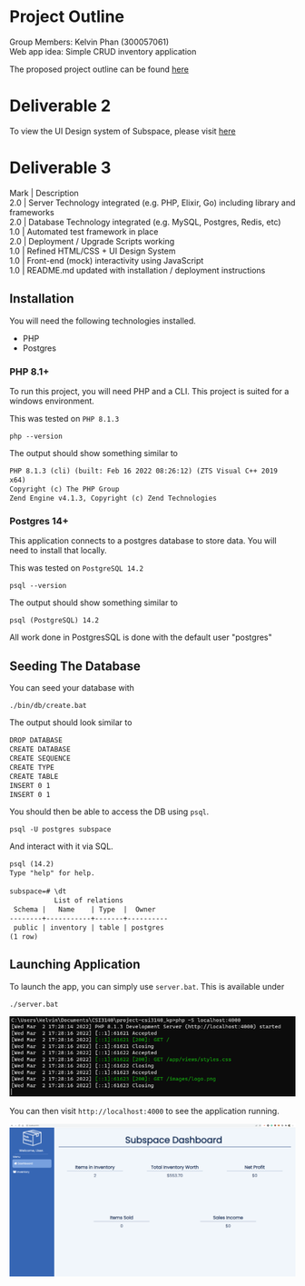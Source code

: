 # Project Outline

Group Members: Kelvin Phan (300057061)<br>
Web app idea: Simple CRUD inventory application

The proposed project outline can be found [here](docs/ProjectDescription.md)

# Deliverable 2

To view the UI Design system of Subspace, please visit [here](docs/UIDesignSystem.md)

# Deliverable 3

Mark | Description <br>
2.0  | Server Technology integrated (e.g. PHP, Elixir, Go) including library and frameworks <br>
2.0  | Database Technology integrated (e.g. MySQL, Postgres, Redis, etc) <br>
1.0  | Automated test framework in place <br>
2.0  | Deployment / Upgrade Scripts working <br>
1.0  | Refined HTML/CSS + UI Design System <br>
1.0  | Front-end (mock) interactivity using JavaScript <br>
1.0  | README.md updated with installation / deployment instructions <br>

## Installation

You will need the following technologies installed.

* PHP
* Postgres

### PHP 8.1+

To run this project, you will need PHP and a CLI.
This project is suited for a windows environment.

This was tested on `PHP 8.1.3`

```
php --version
```

The output should show something similar to

```
PHP 8.1.3 (cli) (built: Feb 16 2022 08:26:12) (ZTS Visual C++ 2019 x64)
Copyright (c) The PHP Group
Zend Engine v4.1.3, Copyright (c) Zend Technologies
```

### Postgres 14+

This application connects to a postgres database to store data.
You will need to install that locally.

This was tested on `PostgreSQL 14.2`

```
psql --version
```

The output should show something similar to

```
psql (PostgreSQL) 14.2
```

All work done in PostgresSQL is done with the default user "postgres"

## Seeding The Database

You can seed your database with

```
./bin/db/create.bat
```

The output should look similar to

```
DROP DATABASE
CREATE DATABASE
CREATE SEQUENCE
CREATE TYPE
CREATE TABLE
INSERT 0 1
INSERT 0 1
```

You should then be able to access the DB using `psql`.

```
psql -U postgres subspace
```

And interact with it via SQL.

```
psql (14.2)
Type "help" for help.

subspace=# \dt
           List of relations
 Schema |   Name    | Type  |  Owner
--------+-----------+-------+----------
 public | inventory | table | postgres
(1 row)
```

## Launching Application

To launch the app, you can simply use `server.bat`.
This is available under

```
./server.bat
```

![Application Launched](/images/app_launched.png)

You can then visit `http://localhost:4000` to see the application running.

![Visiting the home page](/images/app_running.PNG)
